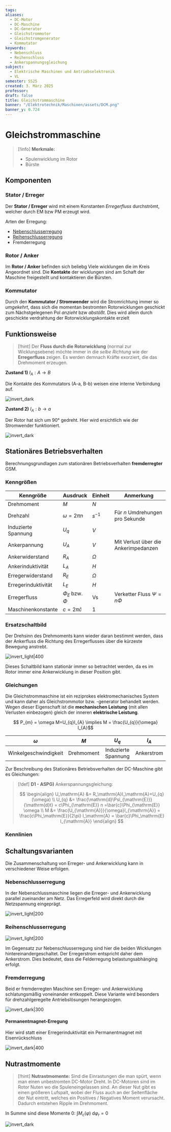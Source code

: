 ```yaml
---
tags: 
aliases:
  - DC-Motor
  - DC-Maschine
  - DC-Generator
  - Gleichstrommotor
  - Gleichstromgenerator
  - Kommutator
keywords:
  - Nebenschluss
  - Reihenschluss
  - Ankerspannungsgleichung
subject:
  - Elektrische Maschinen und Antriebselektronik
  - VL
semester: SS25
created: 3. März 2025
professor: 
draft: false
title: Gleichstrommaschine
banner: "/Elektrotechnik/Maschinen/assets/DCM.png"
banner_y: 0.724
---
```


# Gleichstrommaschine

> [!info] **Merkmale:**
> - Spulenwicklung im Rotor
> - Bürste

## Komponenten

### Stator / Erreger

Der **Stator / Erreger** wird mit einem Konstanten *Erregerfluss* durchströmt, welcher durch EM bzw PM erzeugt wird.

Arten der Erregung:
- [Nebenschlusserregung](#Nebenschlusserregung)
- [Reihenschlusserregung](#Reihenschlusserregung)
- Fremderregung

### Rotor / Anker 

Im **Rotor / Anker** befinden sich beliebg Viele wicklungen die im Kreis Angeordnet sind. Die **Kontakte** der wicklungen sind am Schaft der Maschine freigestellt und kontaktieren die Bürsten.

### Kommutator

Durch den **Kommutator / Stromwender** wird die Stromrichtung immer so *umgekehrt*, dass sich die momentan bestromten Rotorwicklungen geschickt zum Nächstgelegenen Pol *anzieht* bzw *abstößt*.  Dies wird allein durch geschickte verdrahtung der Rotorwicklungskontakte erzielt

## Funktionsweise

> [!hint] Der **Fluss durch die Rotorwicklung** (normal zur Wicklungsebene) möchte immer in die *selbe Richtung* wie der **Erregerfluss** zeigen.
> Es werden demnach Kräfte exorziert, die das Drehmoment erzeugen.

**Zustand 1)** $I_{A}: A\to B$

Die Kontakte des Kommutators (A-a, B-b) weisen eine interne Verbindung auf.

![invert_dark](../assets/DCfunk0.jpg)

**Zustand 2)** $I_{A}: b\to a$

Der Rotor hat sich um $90°$ gedreht. Hier wird ersichtlich wie der Stromwender funktioniert.

![invert_dark](../assets/DCfunk90.jpg)

## Stationäres Betriebsverhalten

Berechnungsgrundlagen zum stationären Betriebsverhalten **fremderregter** GSM.

### Kenngrößen

| Kenngröße           | Ausdruck               | Einheit  | Anmerkung                            |
| ------------------- | ---------------------- | -------- | ------------------------------------ |
| Drehmoment          | $M$                    | $N$      |                                      |
| Drehzahl            | $\omega = 2\pi n$      | $s^{-1}$ | Für $n$ Umdrehungen pro Sekunde      |
| Induzierte Spannung | $U_{q}$                | $V$      |                                      |
| Ankerpannung        | $U_{A}$                | $V$      | Mit Verlust über die Ankerimpedanzen |
| Ankerwiderstand     | $R_{A}$                | $\Omega$ |                                      |
| Ankerinduktivität   | $L_{A}$                | $H$      |                                      |
| Erregerwiderstand   | $R_{E}$                | $\Omega$ |                                      |
| Erregerinduktivität | $L_{E}$                | $H$      |                                      |
| Erregerfluss        | $\Phi_{E}$ bzw. $\Phi$ | Vs       | Verketter Fluss $\Psi = n \Phi$      |
| Maschinenkonstante  | $c=2\pi\bar{c}$        | $1$      |                                      |

###  Ersatzschaltbild

Der Drehsinn des Drehmoments kann wieder daran bestimmt werden, dass der Ankerfluss die Richtung des Erregerflusses über die kürzeste Bewegung anstrebt. 

![invert_light|400](assets/GSM-ESB.png)

Dieses Schaltbild kann stationär immer so betrachtet werden, da es im Rotor immer eine Ankerwicklung in dieser Position gibt.

### Gleichungen

Die Gleichstrommaschine ist ein reziprokes elektromechanisches System und kann daher als Gleichstrommotor bzw. -generator behandelt werden. Wegen dieser Eigenschaft ist die **mechanischen Leistung** (mit allen Verlusten einbezogen) gleich der inneren **elektrische Leistung**.

$$ P_{m} = \omega M=U_{q}I_{A} \implies M = \frac{U_{q}}{\omega} I_{A}$$

|       $\omega$        | $M$        |       $U_{q}$       | $I_{A}$    |
| :-------------------: | :--------: | :-----------------: | :--------: |
| Winkelgeschwindigkeit | Drehmoment | Induzierte Spannung | Ankerstrom |

Zur Beschreibung des Stationäres Betriebsverhalten der DC-Maschine gibt es Gleichungen:

> [!def] **D1 - ASPG)** Ankerspannungsgleichung:
> 
> $$
> \begin{align}
> U_\mathrm{A} &= R_\mathrm{A}I_\mathrm{A}+U_{q}(\omega) \\
> U_{q} &= \frac{\mathrm{d}\Psi_{\mathrm{E}}}{\mathrm{d}t} = c\Phi_{\mathrm{E}} n =\bar{c}\Phi_{\mathrm{E}} \omega \\
> M &= \frac{U_{\mathrm{A}}}{\omega}I_{\mathrm{A}} = \frac{c\Phi_\mathrm{E}}{2\pi} I_\mathrm{A} = \bar{c}\Phi_\mathrm{E} I_{\mathrm{A}}
> \end{align} 
> $$

### Kennlinien



## Schaltungsvarianten 

Die Zusammenschaltung von Erreger- und Ankerwicklung kann in verschiedener Weise erfolgen.

### Nebenschlusserregung

In der Nebenschlussmaschine liegen die Erreger- und Ankerwicklung parallel zueinander am Netz. Das Erregerfeld wird direkt durch die Netzspannung eingeprägt.

![invert_light|200](assets/nebenschluss.png)

### Reihenschlusserregung

![invert_light|200](assets/reihenschluss.png)

Im Gegensatz zur Nebenschlusserregung sind hier die beiden Wicklungen hintereinandergeschaltet. Der Erregerstrom entspricht daher dem Ankerstrom. Dies bedeutet, dass die Felderregung belastungsabhänging erfolgt. 

### Fremderregung

Beid er fremderregten Maschine sen Erreger- und Ankerwicklung schlatungsmäßig voneinander entkoppelt. Diese Variante wird besonders für drehzahlgeregelte Antriebslösungen herangezogen.

![invert_dark|300](../../assets/fremderregt.png)

#### Permanentmagnet-Erregung

Hier wird statt einer Erregerinduktivität ein Permanentmagnet mit Eisenrückschluss 

![invert_dark|400](../../assets/permerregt.png)

## Nutrastmomente

> [!hint] **Nutrastmomente:** Sind die Einrastungen die man spürt, wenn man einen unbestromten DC-Motor Dreht.
> In DC-Motoren sind im Rotor Nuten wo die Spuleneingelassen sind. An dieser Nut gibt es einen größeren Lufspalt, wobei der Fluss auch an der Seitenfläche der Nut eintritt, welches ein Positives / Negatives Moment verursacht. Dadurch entstehen Ripple im Drehmoment. 

In Summe sind diese Momente $0$: $\int M_{c}(\varphi) \mathrm{~d}\varphi_{r}=0$

![invert_dark](assets/Nutrasten.png)
